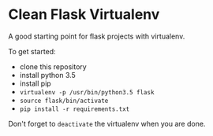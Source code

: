 # Clean Flask Virtualenv
A good starting point for flask projects with virtualenv.

To get started:
- clone this repository
- install python 3.5
- install pip
- `virtualenv -p /usr/bin/python3.5 flask`
- `source flask/bin/activate`
- `pip install -r requirements.txt`

Don't forget to `deactivate` the virtualenv when you are done.
